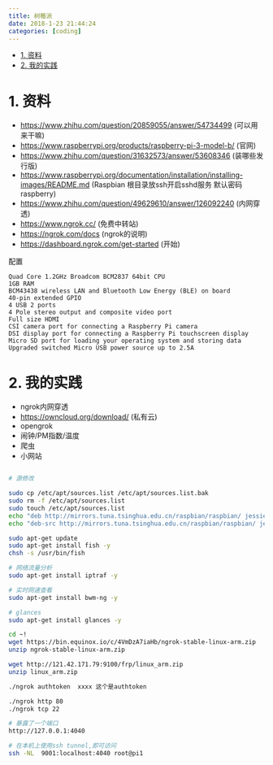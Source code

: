 ```yaml
---
title: 树莓派
date: 2018-1-23 21:44:24
categories: [coding]
---
```


<!-- TOC -->

- [1. 资料](#1-资料)
- [2. 我的实践](#2-我的实践)

<!-- /TOC -->


<a id="markdown-1-资料" name="1-资料"></a>
# 1. 资料
* https://www.zhihu.com/question/20859055/answer/54734499 (可以用来干嘛)
* https://www.raspberrypi.org/products/raspberry-pi-3-model-b/ (官网)
* https://www.zhihu.com/question/31632573/answer/53608346 (装哪些发行版)
* https://www.raspberrypi.org/documentation/installation/installing-images/README.md (Raspbian 根目录放ssh开启sshd服务 默认密码raspberry)
* https://www.zhihu.com/question/49629610/answer/126092240 (内网穿透)
* https://www.ngrok.cc/ (免费中转站)
* https://ngrok.com/docs (ngrok的说明)
* https://dashboard.ngrok.com/get-started (开始)


配置
```
Quad Core 1.2GHz Broadcom BCM2837 64bit CPU
1GB RAM
BCM43438 wireless LAN and Bluetooth Low Energy (BLE) on board
40-pin extended GPIO
4 USB 2 ports
4 Pole stereo output and composite video port
Full size HDMI
CSI camera port for connecting a Raspberry Pi camera
DSI display port for connecting a Raspberry Pi touchscreen display
Micro SD port for loading your operating system and storing data
Upgraded switched Micro USB power source up to 2.5A
```

<a id="markdown-2-我的实践" name="2-我的实践"></a>
# 2. 我的实践

* ngrok内网穿透
* https://owncloud.org/download/ (私有云)
* opengrok
* 闹钟/PM指数/温度
* 爬虫
* 小网站

```bash

# 源修改

sudo cp /etc/apt/sources.list /etc/apt/sources.list.bak
sudo rm -f /etc/apt/sources.list
sudo touch /etc/apt/sources.list
echo "deb http://mirrors.tuna.tsinghua.edu.cn/raspbian/raspbian/ jessie main non-free contrib" | sudo tee -a /etc/apt/sources.list
echo "deb-src http://mirrors.tuna.tsinghua.edu.cn/raspbian/raspbian/ jessie main non-free contrib" | sudo tee -a /etc/apt/sources.list

sudo apt-get update
sudo apt-get install fish -y
chsh -s /usr/bin/fish

# 网络流量分析
sudo apt-get install iptraf -y

# 实时网速查看
sudo apt-get install bwm-ng -y

# glances
sudo apt-get install glances -y

cd ~!
wget https://bin.equinox.io/c/4VmDzA7iaHb/ngrok-stable-linux-arm.zip
unzip ngrok-stable-linux-arm.zip

wget http://121.42.171.79:9100/frp/linux_arm.zip
unzip linux_arm.zip

./ngrok authtoken  xxxx 这个是authtoken

./ngrok http 80
./ngrok tcp 22

# 暴露了一个端口
http://127.0.0.1:4040

# 在本机上使用ssh tunnel,即可访问
ssh -NL  9001:localhost:4040 root@pi1

```
